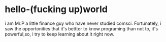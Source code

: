 # hello-(fucking up)world
i am Mr.P a little finance guy who have never studied comsci.
Fortunately, i saw the opportonities that it's bettter to know programing
than not to, it's powerful,so, i try to keep learning about it right now.

